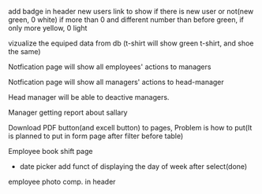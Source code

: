 add badge in header new users link to show if there is new user or not(new green, 0 white)
if more than 0 and different number than before green, if only more yellow, 0 light

vizualize the equiped data from db (t-shirt will show green t-shirt, and shoe the same)

Notfication page will show all employees' actions to managers

Notfication page will show all managers' actions to head-manager

Head manager will be able to deactive managers.

Manager getting report about sallary

Download PDF button(and excell button) to pages, Problem is how to put(It is planned to put in form page after filter before table)

Employee book shift page

- date picker
    add funct of displaying the day of week after select(done)


employee photo comp. in header
